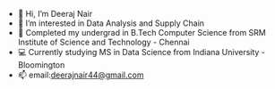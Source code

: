 - 👋 Hi, I’m Deeraj Nair
- 👀 I’m interested in Data Analysis and Supply Chain
- 🌱 Completed my undergrad in B.Tech Computer Science from SRM Institute of Science and Technology - Chennai
- 💻 Currently studying MS in Data Science from Indiana University - Bloomington
- 📫 email:deerajnair44@gmail.com

<!---
deeraj44/deeraj44 is a ✨ special ✨ repository because its `README.md` (this file) appears on your GitHub profile.
You can click the Preview link to take a look at your changes.
--->

